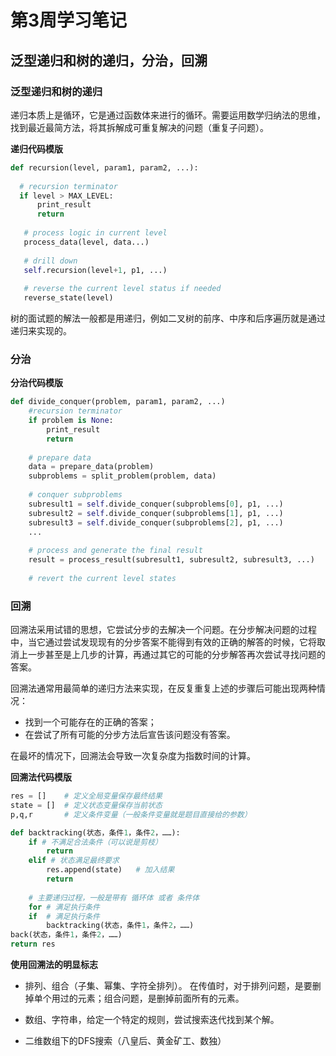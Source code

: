 # 第3周学习笔记

## 泛型递归和树的递归，分治，回溯

### 泛型递归和树的递归

递归本质上是循环，它是通过函数体来进行的循环。需要运用数学归纳法的思维，找到最近最简方法，将其拆解成可重复解决的问题（重复子问题）。


**递归代码模版**

``` python
def recursion(level, param1, param2, ...):
  
  # recursion terminator
  if level > MAX_LEVEL:
      print_result
      return
      
   # process logic in current level
   process_data(level, data...)
   
   # drill down
   self.recursion(level+1, p1, ...)
   
   # reverse the current level status if needed
   reverse_state(level)

```

树的面试题的解法一般都是用递归，例如二叉树的前序、中序和后序遍历就是通过递归来实现的。


### 分治



**分治代码模版**

``` python
def divide_conquer(problem, param1, param2, ...)
    #recursion terminator
    if problem is None:
        print_result
        return
        
    # prepare data
    data = prepare_data(problem)
    subproblems = split_problem(problem, data)
    
    # conquer subproblems
    subresult1 = self.divide_conquer(subproblems[0], p1, ...)
    subresult2 = self.divide_conquer(subproblems[1], p1, ...)
    subresult3 = self.divide_conquer(subproblems[2], p1, ...)
    ...
    
    # process and generate the final result
    result = process_result(subresult1, subresult2, subresult3, ...)
    
    # revert the current level states
```

### 回溯

回溯法采用试错的思想，它尝试分步的去解决一个问题。在分步解决问题的过程中，当它通过尝试发现现有的分步答案不能得到有效的正确的解答的时候，它将取消上一步甚至是上几步的计算，再通过其它的可能的分步解答再次尝试寻找问题的答案。 

回溯法通常用最简单的递归方法来实现，在反复重复上述的步骤后可能出现两种情况： 

- 找到一个可能存在的正确的答案； 
- 在尝试了所有可能的分步方法后宣告该问题没有答案。 

在最坏的情况下，回溯法会导致一次复杂度为指数时间的计算。

**回溯法代码模版**
``` python
res = []    # 定义全局变量保存最终结果
state = []  # 定义状态变量保存当前状态
p,q,r       # 定义条件变量（一般条件变量就是题目直接给的参数）

def backtracking(状态，条件1，条件2，……):
    if # 不满足合法条件（可以说是剪枝）
        return
    elif # 状态满足最终要求
        res.append(state)   # 加入结果
        return 
    
    # 主要递归过程，一般是带有 循环体 或者 条件体
    for # 满足执行条件
    if  # 满足执行条件
        backtracking(状态，条件1，条件2，……)
back(状态，条件1，条件2，……)
return res

```

**使用回溯法的明显标志**

- 排列、组合（子集、幂集、字符全排列）。 在传值时，对于排列问题，是要删掉单个用过的元素；组合问题，是删掉前面所有的元素。


- 数组、字符串，给定一个特定的规则，尝试搜索迭代找到某个解。


- 二维数组下的DFS搜索（八皇后、黄金矿工、数独）
